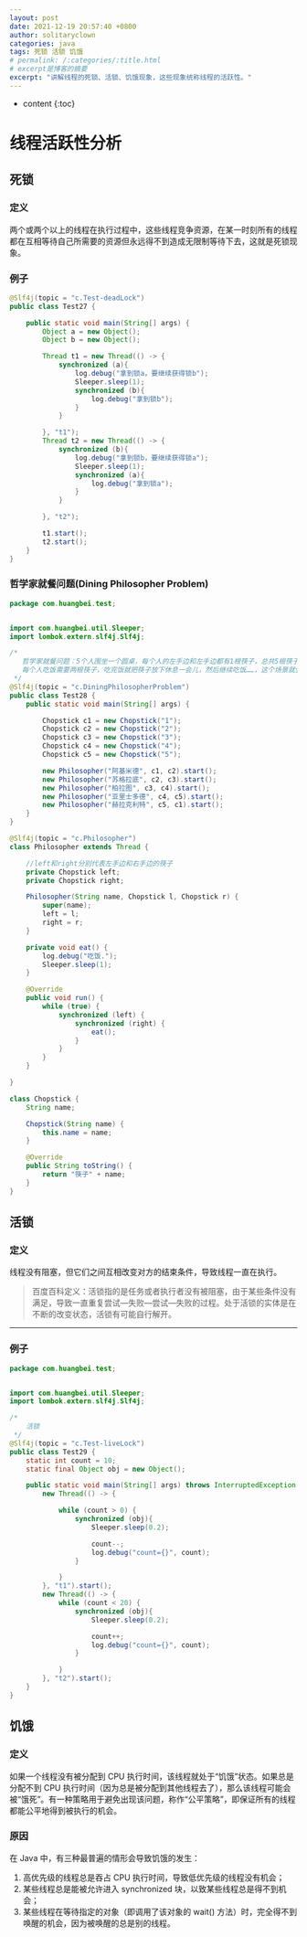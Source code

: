 ```yaml
---
layout: post
date: 2021-12-19 20:57:40 +0800
author: solitaryclown
categories: java
tags: 死锁 活锁 饥饿
# permalink: /:categories/:title.html
# excerpt是博客的摘要
excerpt: "讲解线程的死锁、活锁、饥饿现象，这些现象统称线程的活跃性。"
---
```

* content
{:toc}


# 线程活跃性分析
## 死锁
### 定义
两个或两个以上的线程在执行过程中，这些线程竞争资源，在某一时刻所有的线程都在互相等待自己所需要的资源但永远得不到造成无限制等待下去，这就是死锁现象。
### 例子
```java
@Slf4j(topic = "c.Test-deadLock")
public class Test27 {

    public static void main(String[] args) {
        Object a = new Object();
        Object b = new Object();

        Thread t1 = new Thread(() -> {
            synchronized (a){
                log.debug("拿到锁a，要继续获得锁b");
                Sleeper.sleep(1);
                synchronized (b){
                    log.debug("拿到锁b");
                }
            }

        }, "t1");
        Thread t2 = new Thread(() -> {
            synchronized (b){
                log.debug("拿到锁b，要继续获得锁a");
                Sleeper.sleep(1);
                synchronized (a){
                    log.debug("拿到锁a");
                }
            }

        }, "t2");

        t1.start();
        t2.start();
    }
}
```
### 哲学家就餐问题(Dining Philosopher Problem)
```java
package com.huangbei.test;


import com.huangbei.util.Sleeper;
import lombok.extern.slf4j.Slf4j;

/*
   哲学家就餐问题：5个人围坐一个圆桌，每个人的左手边和左手边都有1根筷子，总共5根筷子。
   每个人吃饭需要两根筷子，吃完饭就把筷子放下休息一会儿，然后继续吃饭……，这个场景就会引起死锁问题。
 */
@Slf4j(topic = "c.DiningPhilosopherProblem")
public class Test28 {
    public static void main(String[] args) {

        Chopstick c1 = new Chopstick("1");
        Chopstick c2 = new Chopstick("2");
        Chopstick c3 = new Chopstick("3");
        Chopstick c4 = new Chopstick("4");
        Chopstick c5 = new Chopstick("5");

        new Philosopher("阿基米德", c1, c2).start();
        new Philosopher("苏格拉底", c2, c3).start();
        new Philosopher("柏拉图", c3, c4).start();
        new Philosopher("亚里士多德", c4, c5).start();
        new Philosopher("赫拉克利特", c5, c1).start();
    }
}

@Slf4j(topic = "c.Philosopher")
class Philosopher extends Thread {

    //left和right分别代表左手边和右手边的筷子
    private Chopstick left;
    private Chopstick right;

    Philosopher(String name, Chopstick l, Chopstick r) {
        super(name);
        left = l;
        right = r;
    }

    private void eat() {
        log.debug("吃饭.");
        Sleeper.sleep(1);
    }

    @Override
    public void run() {
        while (true) {
            synchronized (left) {
                synchronized (right) {
                    eat();
                }
            }
        }
    }

}

class Chopstick {
    String name;

    Chopstick(String name) {
        this.name = name;
    }

    @Override
    public String toString() {
        return "筷子" + name;
    }
}

```
## 活锁
### 定义
线程没有阻塞，但它们之间互相改变对方的结束条件，导致线程一直在执行。
> 百度百科定义：活锁指的是任务或者执行者没有被阻塞，由于某些条件没有满足，导致一直重复尝试—失败—尝试—失败的过程。处于活锁的实体是在不断的改变状态，活锁有可能自行解开。

<hr>

### 例子

```java
package com.huangbei.test;


import com.huangbei.util.Sleeper;
import lombok.extern.slf4j.Slf4j;

/*
    活锁
 */
@Slf4j(topic = "c.Test-liveLock")
public class Test29 {
    static int count = 10;
    static final Object obj = new Object();

    public static void main(String[] args) throws InterruptedException {
        new Thread(() -> {

            while (count > 0) {
                synchronized (obj){
                    Sleeper.sleep(0.2);

                    count--;
                    log.debug("count={}", count);
                }

            }
        }, "t1").start();
        new Thread(() -> {
            while (count < 20) {
                synchronized (obj){
                    Sleeper.sleep(0.2);

                    count++;
                    log.debug("count={}", count);
                }

            }
        }, "t2").start();
    }
}

```
## 饥饿
### 定义
如果一个线程没有被分配到 CPU 执行时间，该线程就处于“饥饿”状态。如果总是分配不到 CPU 执行时间（因为总是被分配到其他线程去了），那么该线程可能会被“饿死”。有一种策略用于避免出现该问题，称作“公平策略”，即保证所有的线程都能公平地得到被执行的机会。
### 原因
在 Java 中，有三种最普遍的情形会导致饥饿的发生：
1. 高优先级的线程总是吞占 CPU 执行时间，导致低优先级的线程没有机会；
2. 某些线程总是能被允许进入 synchronized 块，以致某些线程总是得不到机会；
3. 某些线程在等待指定的对象（即调用了该对象的 wait() 方法）时，完全得不到唤醒的机会，因为被唤醒的总是别的线程。